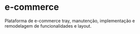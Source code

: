 # e-commerce
Plataforma de e-commerce tray, manutenção, implementação e remodelagem de funcionalidades e layout.
